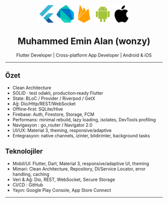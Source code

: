 <div align="center">
	<img src="https://raw.githubusercontent.com/devicons/devicon/master/icons/flutter/flutter-original.svg" height="56" alt="Flutter" />
	<img src="https://raw.githubusercontent.com/devicons/devicon/master/icons/dart/dart-original.svg" height="56" alt="Dart" />
	<img src="https://raw.githubusercontent.com/devicons/devicon/master/icons/firebase/firebase-plain.svg" height="56" alt="Firebase" />
	<img src="https://raw.githubusercontent.com/devicons/devicon/master/icons/android/android-original.svg" height="56" alt="Android" />
	<img src="https://raw.githubusercontent.com/devicons/devicon/master/icons/apple/apple-original.svg" height="56" alt="iOS" />
</div>

<h1 align="center">Muhammed Emin Alan (wonzy)</h1>
<p align="center">Flutter Developer | Cross-platform App Developer | Android & iOS</p>

---

## Özet
- Clean Architecture 
- SOLID · test odaklı, production‑ready Flutter
- State: BLoC / Provider / Riverpod / GetX 
- Ağ: Dio/Http/REST/WebSocket
- Offline‑first: SQLite/Hive
- Firebase: Auth, Firestore, Storage, FCM
- Performans: minimal rebuild, lazy loading, isolates, DevTools profiling
- Navigasyon : go_router / Navigator 2.0
- UI/UX: Material 3, theming, responsive/adaptive
- Entegrasyon: native channels, izinler, bildirimler, background tasks

## Teknolojiler
- Mobil/UI: Flutter, Dart, Material 3, responsive/adaptive UI, theming
- Mimari: Clean Architecture, Repository, DI/Service Locator, error handling, caching
- Veri & Ağ: Dio, REST, WebSocket, Secure Storage
- CI/CD : GitHub 
- Yayın: Google Play Console, App Store Connect

---


